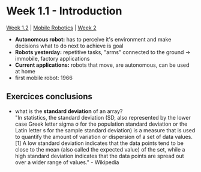 # Week 1.1 - Introduction

[Week 1.2](../w1/linear-algebra.md) | [Mobile Robotics](../mobileRobotics.md) | [Week 2](../w2/control-paradigms.md)

- **Autonomous robot:** has to perceive it's environment and make decisions what to do next to achieve is goal
- **Robots yesterday:** repetitive tasks, "arms" connected to the ground -> immobile, factory applications
- **Current applications:** robots that move, are autonomous, can be used at home
- first mobile robot: 1966


## Exercices conclusions

- what is the **standard deviation** of an array?  
  "In statistics, the standard deviation (SD, also represented by the lower case Greek letter sigma σ for the population standard deviation or the Latin letter s for the sample standard deviation) is a measure that is used to quantify the amount of variation or dispersion of a set of data values.[1] A low standard deviation indicates that the data points tend to be close to the mean (also called the expected value) of the set, while a high standard deviation indicates that the data points are spread out over a wider range of values." - Wikipedia